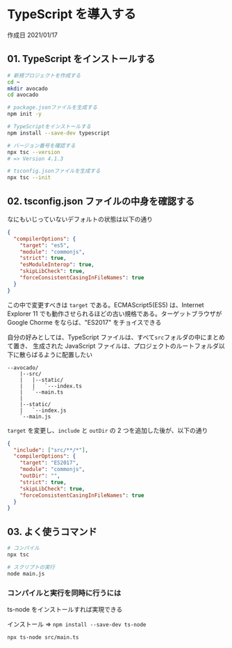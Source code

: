 # TypeScript を導入する

作成日 2021/01/17

## 01. TypeScript をインストールする

```bash
# 新規プロジェクトを作成する
cd ~
mkdir avocado
cd avocado

# package.jsonファイルを生成する
npm init -y

# TypeScriptをインストールする
npm install --save-dev typescript

# バージョン番号を確認する
npx tsc --version
# => Version 4.1.3

# tsconfig.jsonファイルを生成する
npx tsc --init
```

## 02. tsconfig.json ファイルの中身を確認する

なにもいじっていないデフォルトの状態は以下の通り

```json
{
  "compilerOptions": {
    "target": "es5",
    "module": "commonjs",
    "strict": true,
    "esModuleInterop": true,
    "skipLibCheck": true,
    "forceConsistentCasingInFileNames": true
  }
}
```

この中で変更すべきは `target` である。ECMAScript5(ES5) は、Internet Explorer 11 でも動作させられるほどの古い規格である。ターゲットブラウザが Google Chorme をならば、"ES2017" をチョイスできる

自分の好みとしては、TypeScript ファイルは、すべて`src`フォルダの中にまとめて置き、
生成された JavaScript ファイルは、プロジェクトのルートフォルダ以下に散らばるように配置したい

```text
--avocado/
    |--src/
    |   |--static/
    |   |   `---index.ts
    |   `--main.ts
    |
    |--static/
    |   `--index.js
    `--main.js
```

`target` を変更し、`include` と `outDir` の 2 つを追加した後が、以下の通り

```json
{
  "include": ["src/**/*"],
  "compilerOptions": {
    "target": "ES2017",
    "module": "commonjs",
    "outDir": "",
    "strict": true,
    "skipLibCheck": true,
    "forceConsistentCasingInFileNames": true
  }
}
```

## 03. よく使うコマンド

```bash
# コンパイル
npx tsc

# スクリプトの実行
node main.js
```

### コンパイルと実行を同時に行うには

ts-node をインストールすれば実現できる

インストール => `npm install --save-dev ts-node`

```bash
npx ts-node src/main.ts
```
